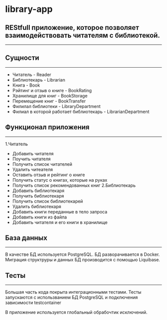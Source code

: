 # library-app
## REStfull приложение, которое позволяет взаимодействовать читателям с библиотекой.
____


## Сущности
____
* Читатель - Reader
* Библиотекарь - Librarian
* Книга - Book
* Рэйтинг и отзыв о книге - BookRating
* Хранилище для книг - BookStorage
* Перемещение книг - BookTransfer
* Филилал библиотеки - LibraryDepartment
* Филиал в которой работает библиотекарь - LibrarianDepartment

## Функционал приложения
____
1.Читатель
 * Добавить читателя
 * Поучить читателя
 * Получить список читателей
 * Удалить читеателя
 * Оставить отзыв и рейтинг о книге
 * Получить статус о книгах, которые на руках
 * Получить список рекомендованных книг
2.Библиотекарь
 * Добавить библиотекаря
 * Получить библиотекаря
 * Получить список библиотекарей
 * Удалить библиотекаря
 * Добавить книги переданные в тело запроса
 * Добавить книги из файла
 * Добавить читателя и его книги в хранилище

## База данных
____
В качестве БД используется PostgreSQL.
БД разворачивается в Docker. 
Миграция структруры и данных БД производится с помощью Liquibase.

## Тесты
____
Большая часть кода покрыта интеграционными тестами.
Тесты запускаются с использванием БД PostgreSQL и подключения зависимости testcontainer

В приложение используется глобальный обрабочтик исключений.
